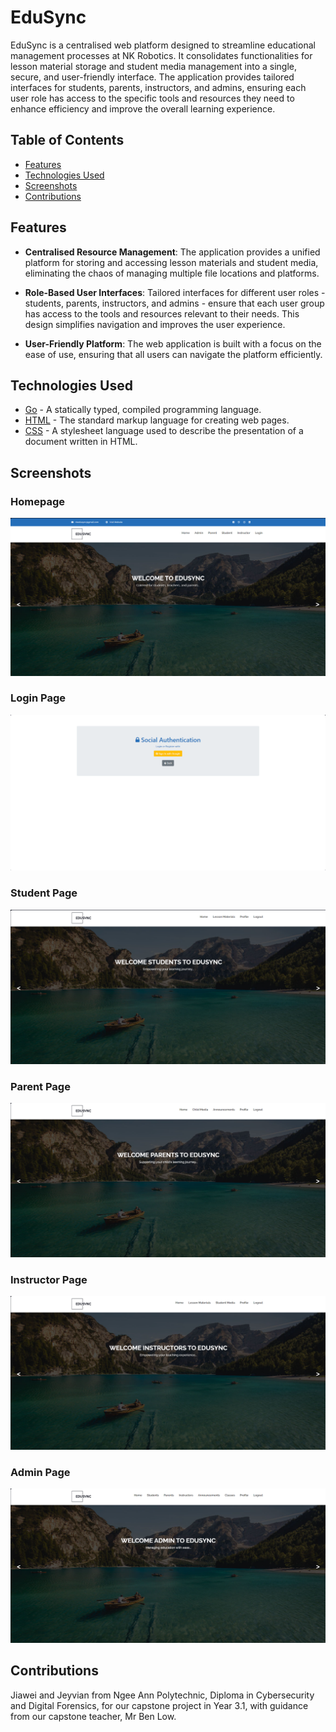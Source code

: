 # EduSync

EduSync is a centralised web platform designed to streamline educational management processes at NK Robotics. It consolidates functionalities for lesson material storage and student media management into a single, secure, and user-friendly interface. The application provides tailored interfaces for students, parents, instructors, and admins, ensuring each user role has access to the specific tools and resources they need to enhance efficiency and improve the overall learning experience.


## Table of Contents 

- [Features](#features) 
- [Technologies Used](#technologies-used) 
- [Screenshots](#screenshots) 
- [Contributions](#contributions) 


## Features

- **Centralised Resource Management**: The application provides a unified platform for storing and accessing lesson materials and student media, eliminating the chaos of managing multiple file locations and platforms.

- **Role-Based User Interfaces**: Tailored interfaces for different user roles - students, parents, instructors, and admins - ensure that each user group has access to the tools and resources relevant to their needs. This design simplifies navigation and improves the user experience.

- **User-Friendly Platform**: The web application is built with a focus on the ease of use, ensuring that all users can navigate the platform efficiently.


## Technologies Used
- [Go](https://golang.org/) - A statically typed, compiled programming language.
- [HTML](https://developer.mozilla.org/en-US/docs/Web/HTML) - The standard markup language for creating web pages.
- [CSS](https://developer.mozilla.org/en-US/docs/Web/CSS) - A stylesheet language used to describe the presentation of a document written in HTML.


## Screenshots

### Homepage
![Homepage](assets/images/home-page.png)

### Login Page
![Login Page](assets/images/login-page.png)

### Student Page
![Student Page](assets/images/student-page.png)

### Parent Page
![Parent Page](assets/images/parent-page.png)

### Instructor Page
![Instructor Page](assets/images/instructor-page.png)

### Admin Page
![Admin Page](assets/images/admin-page.png)


## Contributions
Jiawei and Jeyvian from Ngee Ann Polytechnic, Diploma in Cybersecurity and Digital Forensics, for our capstone project in Year 3.1, with guidance from our capstone teacher, Mr Ben Low.
